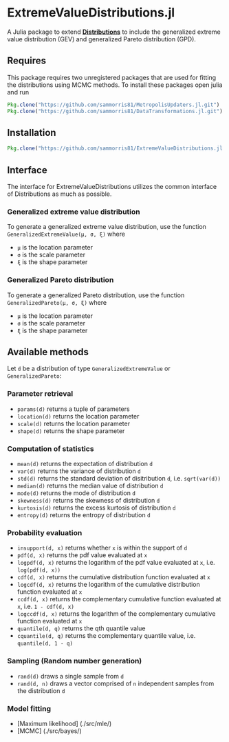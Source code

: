 # ExtremeValueDistributions.jl

A Julia package to extend [**Distributions**](https://github.com/JuliaStats/Distributions.jl) to include the generalized extreme value distribution (GEV) and generalized Pareto distribution (GPD).

## Requires

This package requires two unregistered packages that are used for fitting the distributions using MCMC methods. To install these packages open julia and run

```julia
Pkg.clone("https://github.com/sammorris81/MetropolisUpdaters.jl.git")
Pkg.clone("https://github.com/sammorris81/DataTransformations.jl.git")
```

## Installation

```julia
Pkg.clone("https://github.com/sammorris81/ExtremeValueDistributions.jl.git")
```

## Interface

The interface for ExtremeValueDistributions utilizes the common interface of Distributions as much as possible.

### Generalized extreme value distribution

To generate a generalized extreme value distribution, use the function `GeneralizedExtremeValue(μ, σ, ξ)` where
* `μ` is the location parameter
* `σ` is the scale parameter
* `ξ` is the shape parameter

### Generalized Pareto distribution

To generate a generalized Pareto distribution, use the function `GeneralizedPareto(μ, σ, ξ)` where
* `μ` is the location parameter
* `σ` is the scale parameter
* `ξ` is the shape parameter

## Available methods

Let `d` be a distribution of type `GeneralizedExtremeValue` or `GeneralizedPareto`:

### Parameter retrieval

* `params(d)` returns a tuple of parameters
* `location(d)` returns the location parameter
* `scale(d)` returns the location parameter
* `shape(d)` returns the shape parameter

### Computation of statistics

* `mean(d)` returns the expectation of distribution `d`
* `var(d)` returns the variance of distribution `d`
* `std(d)` returns the standard deviation of disitribution `d`, i.e. `sqrt(var(d))`
* `median(d)` returns the median value of distribution `d`
* `mode(d)` returns the mode of distribution `d`
* `skewness(d)` returns the skewness of distribution `d`
* `kurtosis(d)` returns the excess kurtosis of distribution `d`
* `entropy(d)` returns the entropy of distribution `d`

### Probability evaluation

* `insupport(d, x)` returns whether `x` is within the support of `d`
* `pdf(d, x)` returns the pdf value evaluated at `x`
* `logpdf(d, x)` returns the logarithm of the pdf value evaluated at `x`, i.e. `log(pdf(d, x))`
* `cdf(d, x)` returns the cumulative distribution function evaluated at `x`
* `logcdf(d, x)` returns the logarithm of the cumulative distribution function evaluated at `x`
* `ccdf(d, x)` returns the complementary cumulative function evaluated at `x`, i.e. `1 - cdf(d, x)`
* `logccdf(d, x)` returns the logarithm of the complementary cumulative function evaluated at `x`
* `quantile(d, q)` returns the qth quantile value
* `cquantile(d, q)` returns the complementary quantile value, i.e. `quantile(d, 1 - q)`

### Sampling (Random number generation)

* `rand(d)` draws a single sample from `d`
* `rand(d, n)` draws a vector comprised of `n` independent samples from the distribution `d`

### Model fitting

* [Maximum likelihood] (./src/mle/)
* [MCMC] (./src/bayes/)
